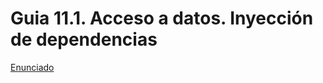 # Guia 11.1. Acceso a datos. Inyección de dependencias


[Enunciado](https://docs.google.com/document/d/1Y9C5w90K5I5EZ5GExiK3mdEXteQq8ZBr/preview)
